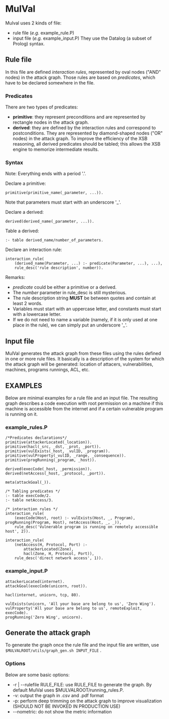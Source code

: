 MulVal
======

Mulval uses 2 kinds of file:
* rule file (_e.g._ example\_rule.P)
* input file (_e.g._ example\_input.P)
They use the Datalog (a subset of Prolog) syntax.

## Rule file ##

In this file are defined *interaction rules*, represented by oval nodes ("AND" nodes) in the attack graph. Those rules are based on *predicates*, which have to be declared somewhere in the file.

### Predicates ###

There are two types of predicates:
* **primitive**: they represent preconditions and are represented by rectangle nodes in the attack graph.
* **derived**: they are defined by the interaction rules and correspond to postconditions. They are represented by diamond-shaped nodes ("OR" nodes) in the attack graph. To improve the efficiency of the XSB reasoning, all derived predicates should be tabled; this allows the XSB engine to memorize intermediate results.

### Syntax ###

Note: Everything ends with a period '.'.

Declare a primitive:

	primitive(primitive_name(_parameter, ...)).

Note that parameters must start with an underscore '\_'.

Declare a derived:

	derived(derived_name(_parameter, ...)).

Table a derived:

	:- table derived_name/number_of_parameters.

Declare an interaction rule:

	interaction_rule(
		(derived_name(Parameter, ...) :- predicate(Parameter, ...), ...),
		rule_desc('rule description', number)).


Remarks:
* *predicate* could be either a primitive or a derived.
* The *number* parameter in rule\_desc is still mysterious.
* The rule description string **MUST** be between quotes and contain at least 2 words.
* Variables must start with an uppercase letter, and constants must start with a lowercase letter.
* If we do not need to name a variable (namely, if it is only used at one place in the rule), we can simply put an underscore '\_'.

## Input file ##

MulVal generates the attack graph from these files using the rules defined in one or more rule files. It basically is a description of the system for which the attack graph will be generated: location of attacers, vulnerabilities, machines, programs runnings, ACL, etc.

## EXAMPLES ##

Below are minimal examples for a rule file and an input file. The resulting graph describes a code execution with root permission on a machine if this machine is accessible from the internet and if a certain vulnerable program is running on it.

### example\_rules.P ###

	/*Predicates declarations*/
	primitive(attackerLocated(_location)).
	primitive(hacl(_src, _dst, _prot, _port)).
	primitive(vulExists(_host, _vulID, _program)).
	primitive(vulProperty(_vulID, _range, _consequence)).
	primitive(progRunning(_program, _host)).

	derived(execCode(_host, _permission)).
	derived(netAccess(_host, _protocol, _port)).

	meta(attackGoal(_)).

	/* Tabling predicates */
	:- table execCode/2.
	:- table netAccess/3.

	/* interaction rules */
	interaction_rule(
		(execCode(Host, root) :- vulExists(Host, _, Program), progRunning(Program, Host), netAccess(Host, _, _)),
		rule_desc('Vulnerable program is running on remotely accessible host', 2)).

	interaction_rule(
		(netAccess(H, Protocol, Port) :-
			attackerLocated(Zone),
			hacl(Zone, H, Protocol, Port)),
		rule_desc('direct network access', 1)).

### example\_input.P ###

	attackerLocated(internet).
	attackGoal(execCode(unicorn, root)).

	hacl(internet, unicorn, tcp, 80).

	vulExists(unicorn, 'All your base are belong to us', 'Zero Wing').
	vulProperty('All your base are belong to us', remoteExploit, execCode).
	progRunning('Zero Wing', unicorn).

## Generate the attack graph ##

To generate the graph once the rule file and the input file are written, use `$MULVALROOT/utils/graph_gen.sh INPUT_FILE` .

### Options ###

Below are some basic options:

* -r | --rulefile RULE\_FILE: use RULE\_FILE to generate the graph. By default MulVal uses $MULVALROOT/running\_rules.P.
* -v: output the graph in .csv and .pdf format
* -p: perform deep trimming on the attack graph to improve visualization (SHOULD NOT BE INVOKED IN PRODUCTION USE)
* --nometric: do not show the metric information

